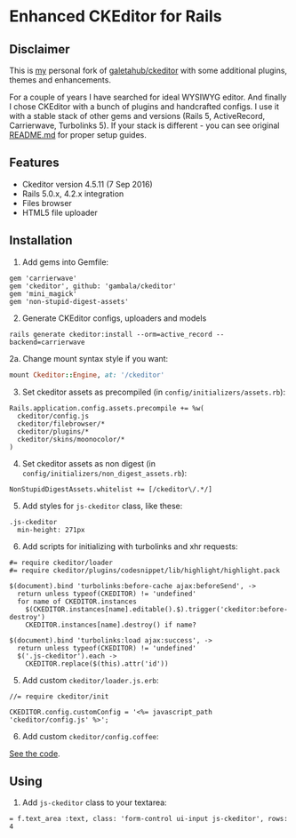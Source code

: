 # Enhanced CKEditor for Rails

## Disclaimer

This is [my](https://github.com/gambala) personal fork of [galetahub/ckeditor](https://github.com/galetahub/ckeditor) with some additional plugins, themes and enhancements.

For a couple of years I have searched for ideal WYSIWYG editor. And finally I chose CKEditor with a bunch of plugins and handcrafted configs. I use it with a stable stack of other gems and versions (Rails 5, ActiveRecord, Carrierwave, Turbolinks 5). If your stack is different - you can see original [README.md](https://github.com/galetahub/ckeditor/blob/master/README.md) for proper setup guides.

## Features

* Ckeditor version 4.5.11 (7 Sep 2016)
* Rails 5.0.x, 4.2.x integration
* Files browser
* HTML5 file uploader

## Installation

1. Add gems into Gemfile:

```
gem 'carrierwave'
gem 'ckeditor', github: 'gambala/ckeditor'
gem 'mini_magick'
gem 'non-stupid-digest-assets'
```

2. Generate CKEditor configs, uploaders and models

```
rails generate ckeditor:install --orm=active_record --backend=carrierwave
```

2a. Change mount syntax style if you want:

```ruby
mount Ckeditor::Engine, at: '/ckeditor'
```

3. Set ckeditor assets as precompiled (in `config/initializers/assets.rb`):

```
Rails.application.config.assets.precompile += %w(
  ckeditor/config.js
  ckeditor/filebrowser/*
  ckeditor/plugins/*
  ckeditor/skins/moonocolor/*
)
```

4. Set ckeditor assets as non digest (in `config/initializers/non_digest_assets.rb`):

```
NonStupidDigestAssets.whitelist += [/ckeditor\/.*/]
```

5. Add styles for `js-ckeditor` class, like these:

```
.js-ckeditor
  min-height: 271px
```

6. Add scripts for initializing with turbolinks and xhr requests:

```
#= require ckeditor/loader
#= require ckeditor/plugins/codesnippet/lib/highlight/highlight.pack

$(document).bind 'turbolinks:before-cache ajax:beforeSend', ->
  return unless typeof(CKEDITOR) != 'undefined'
  for name of CKEDITOR.instances
    $(CKEDITOR.instances[name].editable().$).trigger('ckeditor:before-destroy')
    CKEDITOR.instances[name].destroy() if name?

$(document).bind 'turbolinks:load ajax:success', ->
  return unless typeof(CKEDITOR) != 'undefined'
  $('.js-ckeditor').each ->
    CKEDITOR.replace($(this).attr('id'))
```

5. Add custom `ckeditor/loader.js.erb`:

```
//= require ckeditor/init

CKEDITOR.config.customConfig = '<%= javascript_path 'ckeditor/config.js' %>';
```

6. Add custom `ckeditor/config.coffee`:

[See the code](https://github.com/gambala/gambala/blob/master/app/assets/javascripts/ckeditor/config.coffee).

## Using

1. Add `js-ckeditor` class to your textarea:

```
= f.text_area :text, class: 'form-control ui-input js-ckeditor', rows: 4
```
